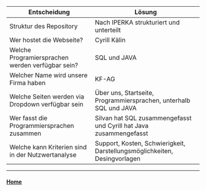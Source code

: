 | Entscheidung| Lösung | 
|---|---|
|Struktur des Repository | Nach IPERKA strukturiert und unterteilt| 
| Wer hostet die Webseite? | Cyrill Kälin| 
| Welche Programiersprachen werden verfügbar sein? | SQL und JAVA | 
| Welcher Name wird unsere Firma haben | KF-AG| 
| Welche Seiten werden via Dropdown verfügbar sein | Über uns, Startseite, Programmiersprachen, unterhalb SQL und JAVA | 
| Wer fasst die Programmiersprachen zusammen | Silvan hat SQL zusammengefasst und Cyrill hat Java zusammengefasst | 
| Welche kann Kriterien sind in der Nutzwertanalyse | Support, Kosten, Schwierigkeit, Darstellungsmöglichkeiten, Desingvorlagen | 
---
#### [Home](/../..)